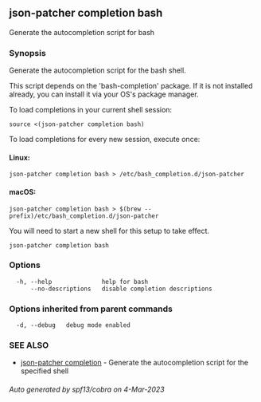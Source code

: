 ## json-patcher completion bash

Generate the autocompletion script for bash

### Synopsis

Generate the autocompletion script for the bash shell.

This script depends on the 'bash-completion' package.
If it is not installed already, you can install it via your OS's package manager.

To load completions in your current shell session:

	source <(json-patcher completion bash)

To load completions for every new session, execute once:

#### Linux:

	json-patcher completion bash > /etc/bash_completion.d/json-patcher

#### macOS:

	json-patcher completion bash > $(brew --prefix)/etc/bash_completion.d/json-patcher

You will need to start a new shell for this setup to take effect.


```
json-patcher completion bash
```

### Options

```
  -h, --help              help for bash
      --no-descriptions   disable completion descriptions
```

### Options inherited from parent commands

```
  -d, --debug   debug mode enabled
```

### SEE ALSO

* [json-patcher completion](json-patcher_completion.md)	 - Generate the autocompletion script for the specified shell

###### Auto generated by spf13/cobra on 4-Mar-2023
